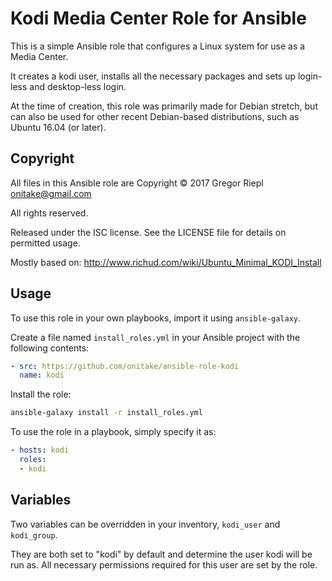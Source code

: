 Kodi Media Center Role for Ansible
==================================

This is a simple Ansible role that configures a Linux system
for use as a Media Center.

It creates a kodi user, installs all the necessary packages
and sets up login-less and desktop-less login.

At the time of creation, this role was primarily made for
Debian stretch, but can also be used for other recent
Debian-based distributions, such as Ubuntu 16.04 (or later).


Copyright
---------

All files in this Ansible role are
Copyright © 2017 Gregor Riepl <onitake@gmail.com>

All rights reserved.

Released under the ISC license.
See the LICENSE file for details on permitted usage.

Mostly based on:
http://www.richud.com/wiki/Ubuntu_Minimal_KODI_Install


Usage
-----

To use this role in your own playbooks, import it using `ansible-galaxy`.

Create a file named `install_roles.yml` in your Ansible project
with the following contents:

```yaml
- src: https://github.com/onitake/ansible-role-kodi
  name: kodi
```

Install the role:

```bash
ansible-galaxy install -r install_roles.yml
```

To use the role in a playbook, simply specify it as:

```yaml
- hosts: kodi
  roles:
  - kodi
```


Variables
---------

Two variables can be overridden in your inventory,
`kodi_user` and `kodi_group`.

They are both set to "kodi" by default and determine the user
kodi will be run as. All necessary permissions required for
this user are set by the role.
